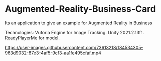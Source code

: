 # Augmented-Reality-Business-Card
Its an application to give an example for Augmented Reality in Business

Technologies:
Vuforia Engine for Image Tracking.
Unity 2021.2.13f1.
ReadyPlayerMe for model.


https://user-images.githubusercontent.com/73613218/184534305-963d9032-87e3-4af5-9cf3-aa1fe495cfaf.mp4

